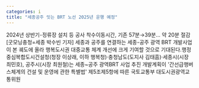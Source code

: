 ```yaml
---
categories: i
title: "세종공주 잇는 BRT 노선 2025년 운행 예정"
---
```

2024년 상반기-정류장 설치 등 공사 착수이동시간, 기존 57분→39분... 약 20분 절감[굿모닝충청=세종 박수빈 기자] 세종과 공주를 연결하는 세종-공주 광역 BRT 개발사업이 본 궤도에 올라 행복도시권 대중교통 체계 개선에 크게 기여할 것으로 기대된다.행정중심복합도시건설청(청장 이상래, 이하 행복청)·충청남도(도지사 김태흠)·세종시(시장 최민호), 공주시(시장 최원철)는 세종~공주 광역BRT 사업 추진 개발계획이 &#39;간선급행버스체계의 건설 및 운영에 관한 특별법&#39; 제5조제5항에 따른 국토교통부 대도시권광역교통위원